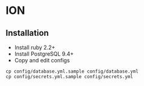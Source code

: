 # ION

## Installation

* Install ruby 2.2+
* Install PostgreSQL 9.4+
* Copy and edit configs

```
cp config/database.yml.sample config/database.yml
cp config/secrets.yml.sample config/secrets.yml
```
